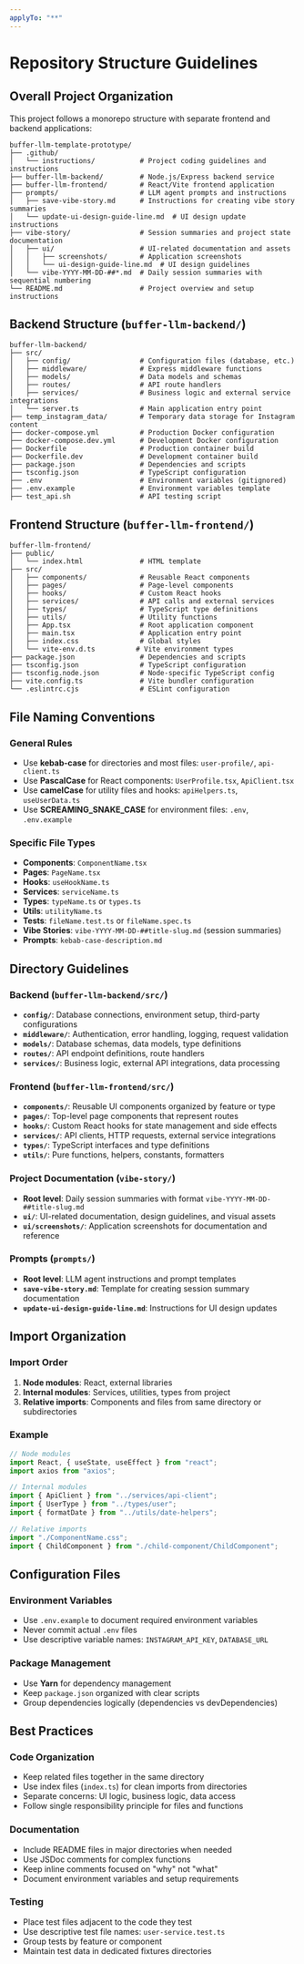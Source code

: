 ```yaml
---
applyTo: "**"
---
```


# Repository Structure Guidelines

## Overall Project Organization

This project follows a monorepo structure with separate frontend and backend applications:

```
buffer-llm-template-prototype/
├── .github/
│   └── instructions/           # Project coding guidelines and instructions
├── buffer-llm-backend/         # Node.js/Express backend service
├── buffer-llm-frontend/        # React/Vite frontend application
├── prompts/                    # LLM agent prompts and instructions
│   ├── save-vibe-story.md      # Instructions for creating vibe story summaries
│   └── update-ui-design-guide-line.md  # UI design update instructions
├── vibe-story/                 # Session summaries and project state documentation
│   ├── ui/                     # UI-related documentation and assets
│   │   ├── screenshots/        # Application screenshots
│   │   └── ui-design-guide-line.md  # UI design guidelines
│   └── vibe-YYYY-MM-DD-##*.md  # Daily session summaries with sequential numbering
└── README.md                   # Project overview and setup instructions
```

## Backend Structure (`buffer-llm-backend/`)

```
buffer-llm-backend/
├── src/
│   ├── config/                 # Configuration files (database, etc.)
│   ├── middleware/             # Express middleware functions
│   ├── models/                 # Data models and schemas
│   ├── routes/                 # API route handlers
│   ├── services/               # Business logic and external service integrations
│   └── server.ts               # Main application entry point
├── temp_instagram_data/        # Temporary data storage for Instagram content
├── docker-compose.yml          # Production Docker configuration
├── docker-compose.dev.yml      # Development Docker configuration
├── Dockerfile                  # Production container build
├── Dockerfile.dev              # Development container build
├── package.json                # Dependencies and scripts
├── tsconfig.json               # TypeScript configuration
├── .env                        # Environment variables (gitignored)
├── .env.example                # Environment variables template
├── test_api.sh                 # API testing script
```

## Frontend Structure (`buffer-llm-frontend/`)

```
buffer-llm-frontend/
├── public/
│   └── index.html              # HTML template
├── src/
│   ├── components/             # Reusable React components
│   ├── pages/                  # Page-level components
│   ├── hooks/                  # Custom React hooks
│   ├── services/               # API calls and external services
│   ├── types/                  # TypeScript type definitions
│   ├── utils/                  # Utility functions
│   ├── App.tsx                 # Root application component
│   ├── main.tsx                # Application entry point
│   ├── index.css               # Global styles
│   └── vite-env.d.ts          # Vite environment types
├── package.json                # Dependencies and scripts
├── tsconfig.json               # TypeScript configuration
├── tsconfig.node.json          # Node-specific TypeScript config
├── vite.config.ts              # Vite bundler configuration
└── .eslintrc.cjs               # ESLint configuration
```

## File Naming Conventions

### General Rules

- Use **kebab-case** for directories and most files: `user-profile/`, `api-client.ts`
- Use **PascalCase** for React components: `UserProfile.tsx`, `ApiClient.tsx`
- Use **camelCase** for utility files and hooks: `apiHelpers.ts`, `useUserData.ts`
- Use **SCREAMING_SNAKE_CASE** for environment files: `.env`, `.env.example`

### Specific File Types

- **Components**: `ComponentName.tsx`
- **Pages**: `PageName.tsx`
- **Hooks**: `useHookName.ts`
- **Services**: `serviceName.ts`
- **Types**: `typeName.ts` or `types.ts`
- **Utils**: `utilityName.ts`
- **Tests**: `fileName.test.ts` or `fileName.spec.ts`
- **Vibe Stories**: `vibe-YYYY-MM-DD-##title-slug.md` (session summaries)
- **Prompts**: `kebab-case-description.md`

## Directory Guidelines

### Backend (`buffer-llm-backend/src/`)

- **`config/`**: Database connections, environment setup, third-party configurations
- **`middleware/`**: Authentication, error handling, logging, request validation
- **`models/`**: Database schemas, data models, type definitions
- **`routes/`**: API endpoint definitions, route handlers
- **`services/`**: Business logic, external API integrations, data processing

### Frontend (`buffer-llm-frontend/src/`)

- **`components/`**: Reusable UI components organized by feature or type
- **`pages/`**: Top-level page components that represent routes
- **`hooks/`**: Custom React hooks for state management and side effects
- **`services/`**: API clients, HTTP requests, external service integrations
- **`types/`**: TypeScript interfaces and type definitions
- **`utils/`**: Pure functions, helpers, constants, formatters

### Project Documentation (`vibe-story/`)

- **Root level**: Daily session summaries with format `vibe-YYYY-MM-DD-##title-slug.md`
- **`ui/`**: UI-related documentation, design guidelines, and visual assets
- **`ui/screenshots/`**: Application screenshots for documentation and reference

### Prompts (`prompts/`)

- **Root level**: LLM agent instructions and prompt templates
- **`save-vibe-story.md`**: Template for creating session summary documentation
- **`update-ui-design-guide-line.md`**: Instructions for UI design updates

## Import Organization

### Import Order

1. **Node modules**: React, external libraries
2. **Internal modules**: Services, utilities, types from project
3. **Relative imports**: Components and files from same directory or subdirectories

### Example

```typescript
// Node modules
import React, { useState, useEffect } from "react";
import axios from "axios";

// Internal modules
import { ApiClient } from "../services/api-client";
import { UserType } from "../types/user";
import { formatDate } from "../utils/date-helpers";

// Relative imports
import "./ComponentName.css";
import { ChildComponent } from "./child-component/ChildComponent";
```

## Configuration Files

### Environment Variables

- Use `.env.example` to document required environment variables
- Never commit actual `.env` files
- Use descriptive variable names: `INSTAGRAM_API_KEY`, `DATABASE_URL`

### Package Management

- Use **Yarn** for dependency management
- Keep `package.json` organized with clear scripts
- Group dependencies logically (dependencies vs devDependencies)

## Best Practices

### Code Organization

- Keep related files together in the same directory
- Use index files (`index.ts`) for clean imports from directories
- Separate concerns: UI logic, business logic, data access
- Follow single responsibility principle for files and functions

### Documentation

- Include README files in major directories when needed
- Use JSDoc comments for complex functions
- Keep inline comments focused on "why" not "what"
- Document environment variables and setup requirements

### Testing

- Place test files adjacent to the code they test
- Use descriptive test file names: `user-service.test.ts`
- Group tests by feature or component
- Maintain test data in dedicated fixtures directories
